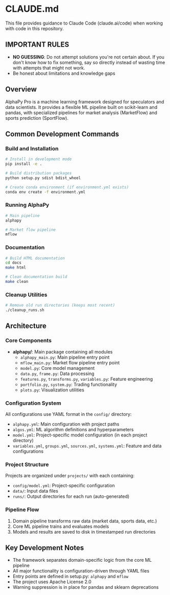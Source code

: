 # CLAUDE.md

This file provides guidance to Claude Code (claude.ai/code) when working with code in this repository.

## IMPORTANT RULES
- **NO GUESSING**: Do not attempt solutions you're not certain about. If you don't know how to fix something, say so directly instead of wasting time with attempts that might not work.
- Be honest about limitations and knowledge gaps

## Overview

AlphaPy Pro is a machine learning framework designed for speculators and data scientists. It provides a flexible ML pipeline built on scikit-learn and pandas, with specialized pipelines for market analysis (MarketFlow) and sports prediction (SportFlow).

## Common Development Commands

### Build and Installation
```bash
# Install in development mode
pip install -e .

# Build distribution packages
python setup.py sdist bdist_wheel

# Create conda environment (if environment.yml exists)
conda env create -f environment.yml
```

### Running AlphaPy
```bash
# Main pipeline
alphapy

# Market flow pipeline  
mflow
```

### Documentation
```bash
# Build HTML documentation
cd docs
make html

# Clean documentation build
make clean
```

### Cleanup Utilities
```bash
# Remove old run directories (keeps most recent)
./cleanup_runs.sh
```

## Architecture

### Core Components
- **alphapy/**: Main package containing all modules
  - `alphapy_main.py`: Main pipeline entry point
  - `mflow_main.py`: Market flow pipeline entry point
  - `model.py`: Core model management
  - `data.py`, `frame.py`: Data processing
  - `features.py`, `transforms.py`, `variables.py`: Feature engineering
  - `portfolio.py`, `system.py`: Trading functionality
  - `plots.py`: Visualization utilities

### Configuration System
All configurations use YAML format in the `config/` directory:
- `alphapy.yml`: Main configuration with project paths
- `algos.yml`: ML algorithm definitions and hyperparameters
- `model.yml`: Project-specific model configuration (in each project directory)
- `variables.yml`, `groups.yml`, `sources.yml`, `systems.yml`: Feature and data configurations

### Project Structure
Projects are organized under `projects/` with each containing:
- `config/model.yml`: Project-specific configuration
- `data/`: Input data files
- `runs/`: Output directories for each run (auto-generated)

### Pipeline Flow
1. Domain pipeline transforms raw data (market data, sports data, etc.)
2. Core ML pipeline trains and evaluates models
3. Models and results are saved to disk in timestamped run directories

## Key Development Notes

- The framework separates domain-specific logic from the core ML pipeline
- All major functionality is configuration-driven through YAML files
- Entry points are defined in setup.py: `alphapy` and `mflow`
- The project uses Apache License 2.0
- Warning suppression is in place for pandas and sklearn deprecations
